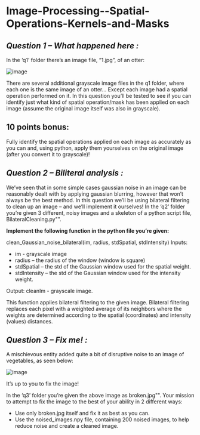 # Image-Processing--Spatial-Operations-Kernels-and-Masks
## ***Question 1 – What happened here :***
In the ‘q1’ folder there’s an image file, “1.jpg”, of an otter:

![image](https://github.com/user-attachments/assets/e066a98e-3e6e-4457-a4bb-187d72622e79)

There are several additional grayscale image files in the q1 folder, where each one is the same image of an otter… Except each image had a spatial operation performed on it. In this question you’ll be tested to see if you can identify just what kind of spatial operation/mask has been applied on each image (assume the original image itself was also in grayscale).

## 10 points bonus:
Fully identify the spatial operations applied on each image as accurately as you can and, using python, apply them yourselves on the original image (after you convert it to grayscale)! 



## ***Question 2 – Biliteral analysis :***
We’ve seen that in some simple cases gaussian noise in an image can be reasonably dealt with by applying gaussian blurring, however that won’t always be the best method. In this question we’ll be using bilateral filtering to clean up an image – and we’ll implement it ourselves!
In the ‘q2’ folder you’re given 3 different, noisy images and a skeleton of a python script file, BilateralCleaning.py"".

**Implement the following function in the python file you’re given:**

clean_Gaussian_noise_bilateral(im, radius, stdSpatial, stdIntensity)
Inputs:
- im - grayscale image
- radius – the radius of the window (window is square)
- stdSpatial – the std of the Gaussian window used for the spatial weight.
- stdIntensity – the std of the Gaussian window used for the intensity weight.

Output: cleanIm - grayscale image.

This function applies bilateral filtering to the given image. Bilateral filtering replaces each pixel with a weighted average of its neighbors where the weights are determined according to the spatial (coordinates) and intensity (values) distances.


## ***Question 3 – Fix me! :***
A mischievous entity added quite a bit of disruptive noise to an image of vegetables, as seen below:

![image](https://github.com/user-attachments/assets/4bf2942f-00ad-47e4-9722-946efb20d34f)

It’s up to you to fix the image!

In the ‘q3’ folder you’re given the above image as broken.jpg"". Your mission to attempt to fix the image to the best of your ability in 2 different ways:
- Use only broken.jpg itself and fix it as best as you can.
- Use the noised_images.npy file, containing 200 noised images, to help reduce noise and create a cleaned image.

